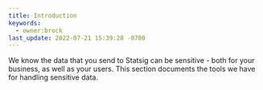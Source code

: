 ```yaml
---
title: Introduction
keywords:
  - owner:brock
last_update: 2022-07-21 15:39:28 -0700
---
```


We know the data that you send to Statsig can be sensitive - both for your business, as well as your users. This section documents the tools we have for handling sensitive data.